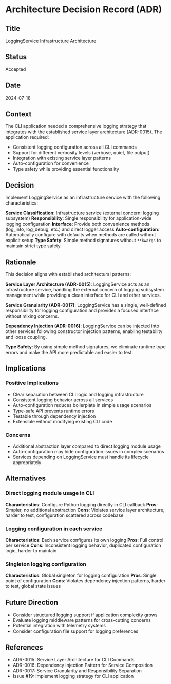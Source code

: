 # Architecture Decision Record (ADR)

## Title
LoggingService Infrastructure Architecture

## Status
Accepted

## Date
2024-07-18

## Context
The CLI application needed a comprehensive logging strategy that integrates with the established service layer architecture (ADR-0015). The application required:

- Consistent logging configuration across all CLI commands
- Support for different verbosity levels (verbose, quiet, file output)
- Integration with existing service layer patterns
- Auto-configuration for convenience
- Type safety while providing essential functionality

## Decision
Implement LoggingService as an infrastructure service with the following characteristics:

**Service Classification**: Infrastructure service (external concern: logging subsystem)
**Responsibility**: Single responsibility for application-wide logging configuration
**Interface**: Provide both convenience methods (log_info, log_debug, etc.) and direct logger access
**Auto-configuration**: Automatically configure with defaults when methods are called without explicit setup
**Type Safety**: Simple method signatures without `**kwargs` to maintain strict type safety

## Rationale
This decision aligns with established architectural patterns:

**Service Layer Architecture (ADR-0015)**: LoggingService acts as an infrastructure service, handling the external concern of logging subsystem management while providing a clean interface for CLI and other services.

**Service Granularity (ADR-0017)**: LoggingService has a single, well-defined responsibility for logging configuration and provides a focused interface without mixing concerns.

**Dependency Injection (ADR-0016)**: LoggingService can be injected into other services following constructor injection patterns, enabling testability and loose coupling.

**Type Safety**: By using simple method signatures, we eliminate runtime type errors and make the API more predictable and easier to test.

## Implications
### Positive Implications
- Clear separation between CLI logic and logging infrastructure
- Consistent logging behavior across all services
- Auto-configuration reduces boilerplate in simple usage scenarios
- Type-safe API prevents runtime errors
- Testable through dependency injection
- Extensible without modifying existing CLI code

### Concerns
- Additional abstraction layer compared to direct logging module usage
- Auto-configuration may hide configuration issues in complex scenarios
- Services depending on LoggingService must handle its lifecycle appropriately

## Alternatives
### Direct logging module usage in CLI
**Characteristics**: Configure Python logging directly in CLI callback
**Pros**: Simpler, no additional abstraction
**Cons**: Violates service layer architecture, harder to test, configuration scattered across codebase

### Logging configuration in each service
**Characteristics**: Each service configures its own logging
**Pros**: Full control per service
**Cons**: Inconsistent logging behavior, duplicated configuration logic, harder to maintain

### Singleton logging configuration
**Characteristics**: Global singleton for logging configuration
**Pros**: Single point of configuration
**Cons**: Violates dependency injection patterns, harder to test, global state issues

## Future Direction
- Consider structured logging support if application complexity grows
- Evaluate logging middleware patterns for cross-cutting concerns
- Potential integration with telemetry systems
- Consider configuration file support for logging preferences

## References
- ADR-0015: Service Layer Architecture for CLI Commands
- ADR-0016: Dependency Injection Pattern for Service Composition
- ADR-0017: Service Granularity and Responsibility Separation
- Issue #19: Implement logging strategy for CLI application